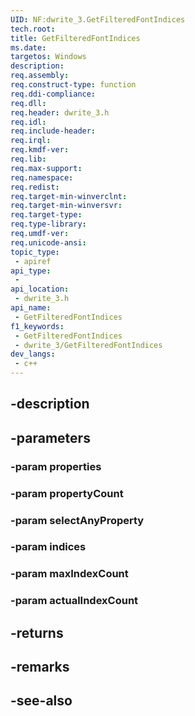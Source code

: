 ```yaml
---
UID: NF:dwrite_3.GetFilteredFontIndices
tech.root: 
title: GetFilteredFontIndices
ms.date: 
targetos: Windows
description: 
req.assembly: 
req.construct-type: function
req.ddi-compliance: 
req.dll: 
req.header: dwrite_3.h
req.idl: 
req.include-header: 
req.irql: 
req.kmdf-ver: 
req.lib: 
req.max-support: 
req.namespace: 
req.redist: 
req.target-min-winverclnt: 
req.target-min-winversvr: 
req.target-type: 
req.type-library: 
req.umdf-ver: 
req.unicode-ansi: 
topic_type:
 - apiref
api_type:
 - 
api_location:
 - dwrite_3.h
api_name:
 - GetFilteredFontIndices
f1_keywords:
 - GetFilteredFontIndices
 - dwrite_3/GetFilteredFontIndices
dev_langs:
 - c++
---
```


## -description

## -parameters

### -param properties

### -param propertyCount

### -param selectAnyProperty

### -param indices

### -param maxIndexCount

### -param actualIndexCount

## -returns

## -remarks

## -see-also

